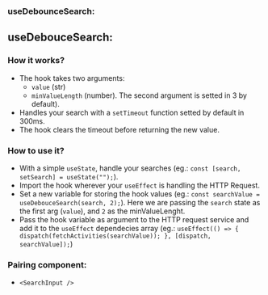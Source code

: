 ### useDebounceSearch:

## useDebouceSearch:

### How it works?

- The hook takes two arguments: 
    - `value` (str) 
    - `minValueLength` (number). The second argument is setted in 3 by default).
- Handles your search with a `setTimeout` function setted by default in 300ms.
- The hook clears the timeout before returning the new value.

### How to use it?

- With a simple `useState`, handle your searches (eg.: `const [search, setSearch] = useState("");`).
- Import the hook wherever your `useEffect` is handling the HTTP Request.
- Set a new variable for storing the hook values (eg.: `const searchValue = useDebouceSearch(search, 2);`). Here we are passing the `search` state as the first arg (`value`), and `2` as the minValueLenght.
- Pass the hook variable as argument to the HTTP request service and add it to the `useEffect` dependecies array (eg.: `useEffect(() => { dispatch(fetchActivities(searchValue)); }, [dispatch, searchValue]);`)

### Pairing component:

- `<SearchInput />`